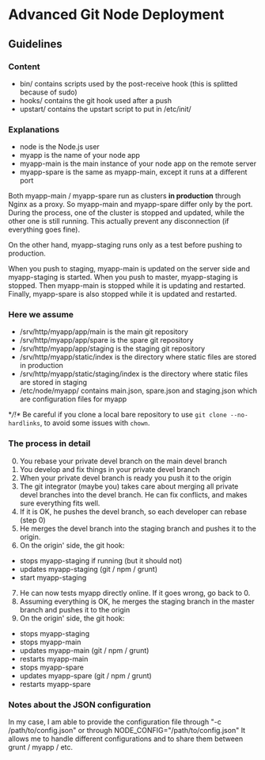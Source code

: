 Advanced Git Node Deployment
==============

## Guidelines

### Content

- bin/ contains scripts used by the post-receive hook (this is splitted because of sudo)
- hooks/ contains the git hook used after a push
- upstart/ contains the upstart script to put in /etc/init/

### Explanations

- node is the Node.js user
- myapp is the name of your node app
- myapp-main is the main instance of your node app on the remote server
- myapp-spare is the same as myapp-main, except it runs at a different port

Both myapp-main / myapp-spare run as clusters **in production** through Nginx as a proxy. So myapp-main and myapp-spare differ only by the port.
During the process, one of the cluster is stopped and updated, while the other one is still running.
This actually prevent any disconnection (if everything goes fine).

On the other hand, myapp-staging runs only as a test before pushing to production.

When you push to staging, myapp-main is updated on the server side and myapp-staging is started.
When you push to master, myapp-staging is stopped. Then myapp-main is stopped while it is updating and restarted.
Finally, myapp-spare is also stopped while it is updated and restarted.

### Here we assume

- /srv/http/myapp/app/main is the main git repository
- /srv/http/myapp/app/spare is the spare git repository
- /srv/http/myapp/app/staging is the staging git repository
- /srv/http/myapp/static/index is the directory where static files are stored in production
- /srv/http/myapp/static/staging/index is the directory where static files are stored in staging
- /etc/node/myapp/ contains main.json, spare.json and staging.json which are configuration files for myapp

**/!\** Be careful if you clone a local bare repository to use `git clone --no-hardlinks`, to avoid some issues with `chown`. 

### The process in detail

0. You rebase your private devel branch on the main devel branch
1. You develop and fix things in your private devel branch
2. When your private devel branch is ready you push it to the origin
3. The git integrator (maybe you) takes care about merging all private devel branches into the devel branch. He can fix conflicts, and makes sure everything fits well.
4. If it is OK, he pushes the devel branch, so each developer can rebase (step 0) 
5. He merges the devel branch into the staging branch and pushes it to the origin.
6. On the origin' side, the git hook:
  - stops myapp-staging if running (but it should not)
  - updates myapp-staging (git / npm / grunt)
  - start myapp-staging
7. He can now tests myapp directly online. If it goes wrong, go back to 0.
8. Assuming everything is OK, he merges the staging branch in the master branch and pushes it to the origin
9. On the origin' side, the git hook:
  - stops myapp-staging
  - stops myapp-main
  - updates myapp-main (git / npm / grunt)
  - restarts myapp-main
  - stops myapp-spare
  - updates myapp-spare (git / npm / grunt)
  - restarts myapp-spare

### Notes about the JSON configuration

In my case, I am able to provide the configuration file through "-c /path/to/config.json" or through NODE_CONFIG="/path/to/config.json"
It allows me to handle different configurations and to share them between grunt / myapp / etc.
